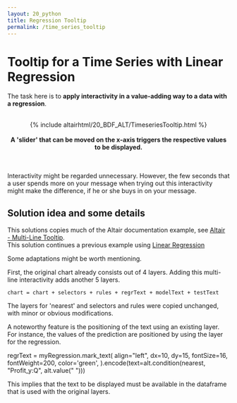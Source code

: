 ```yaml
---
layout: 20_python
title: Regression Tooltip
permalink: /time_series_tooltip
---
```


# Tooltip for a Time Series with Linear Regression

The task here is to **apply interactivity in a value-adding way to a data with a regression**. 

<center>
<br>
{% include altairhtml/20_BDF_ALT/TimeseriesTooltip.html %}
<br><br><b>
A 'slider' that can be moved on the x-axis triggers the respective values to be displayed.
</b><br>
</center>
<br><br>

Interactivity might be regarded unnecessary. However, the few seconds that a user spends more on your message when trying out this interactivity might make the difference, if he or she buys in on your message.


## Solution idea and some details 

This solutions copies much of the Altair documentation example, see [Altair - Multi-Line Tooltip](https://altair-viz.github.io/gallery/multiline_tooltip.html). <br>
This solution continues a previous example using [Linear Regression](time_series_regression)

Some adaptations might be worth mentioning. 

First, the original chart already consists out of 4 layers. Adding this multi-line interactivity adds another 5 layers. 

>
    chart = chart + selectors + rules + regrText + modelText + testText

The layers for 'nearest' and selectors and rules were copied unchanged, with minor or obvious modifications.

A noteworthy feature is the positioning of the text using an existing layer. 
For instance, the values of the prediction are positioned by using the layer for the regression.

>
regrText = myRegression.mark_text(
    align="left",
    dx=10,
    dy=15,
    fontSize=16,
    fontWeight=200,
    color='green',
).encode(text=alt.condition(nearest, "Profit_y:Q", alt.value(" ")))


This implies that the text to be displayed must be available in the dataframe that is used with the original layers. 

